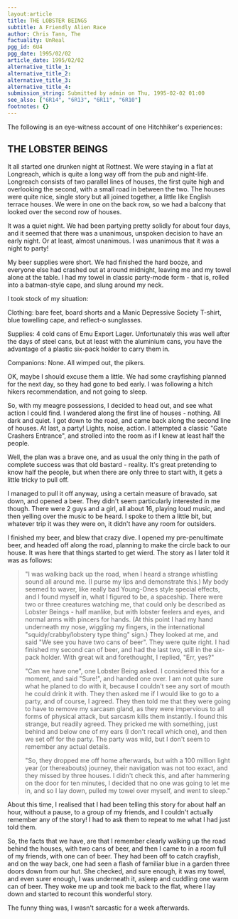 ```yaml
---
layout:article
title: THE LOBSTER BEINGS
subtitle: A Friendly Alien Race
author: Chris Tann, The
factuality: UnReal
pgg_id: 6U4
pgg_date: 1995/02/02
article_date: 1995/02/02
alternative_title_1: 
alternative_title_2: 
alternative_title_3: 
alternative_title_4: 
submission_string: Submitted by admin on Thu, 1995-02-02 01:00
see_also: ["6R14", "6R13", "6R11", "6R10"]
footnotes: {}
---
```

<div>
<p>The following is an eye-witness account of one Hitchhiker's experiences:</p>
<h2>THE LOBSTER BEINGS</h2>
<p>It all started one drunken night at Rottnest. We were staying in a flat at Longreach, which is quite a long way off from the pub and night-life. Longreach consists of two parallel lines of houses, the first quite high and overlooking the second, with a small road in between the two. The houses were quite nice, single story but all joined together, a little like English terrace houses. We were in one on the back row, so we had a balcony that looked over the second row of houses.</p>
<p>It was a quiet night. We had been partying pretty solidly for about four days, and it seemed that there was a unanimous, unspoken decision to have an early night. Or at least, almost unanimous. I was unanimous that it was a night to party!</p>
<p>My beer supplies were short. We had finished the hard booze, and everyone else had crashed out at around midnight, leaving me and my towel alone at the table. I had my towel in classic party-mode form - that is, rolled into a batman-style cape, and slung around my neck.</p>
<p>I took stock of my situation:</p>
<p>Clothing: bare feet, board shorts and a Manic Depressive Society T-shirt, blue towelling cape, and reflect-o sunglasses.</p>
<p>Supplies: 4 cold cans of Emu Export Lager. Unfortunately this was well after the days of steel cans, but at least with the aluminium cans, you have the advantage of a plastic six-pack holder to carry them in.</p>
<p>Companions: None. All wimped out, the pikers.</p>
<p>OK, maybe I should excuse them a little. We had some crayfishing planned for the next day, so they had gone to bed early. I was following a hitch hikers recommendation, and not going to sleep.</p>
<p>So, with my meagre possessions, I decided to head out, and see what action I could find. I wandered along the first line of houses - nothing. All dark and quiet. I got down to the road, and came back along the second line of houses. At last, a party! Lights, noise, action. I attempted a classic "Gate Crashers Entrance", and strolled into the room as if I knew at least half the people.</p>
<p>Well, the plan was a brave one, and as usual the only thing in the path of complete success was that old bastard - reality. It's great pretending to know half the people, but when there are only three to start with, it gets a little tricky to pull off.</p>
<p>I managed to pull it off anyway, using a certain measure of bravado, sat down, and opened a beer. They didn't seem particularly interested in me though. There were 2 guys and a girl, all about 16, playing loud music, and then yelling over the music to be heard. I spoke to them a little bit, but whatever trip it was they were on, it didn't have any room for outsiders.</p>
<p>I finished my beer, and blew that crazy dive. I opened my pre-penultimate beer, and headed off along the road, planning to make the circle back to our house. It was here that things started to get wierd. The story as I later told it was as follows:</p>
<blockquote>"I was walking back up the road, when I heard a strange whistling sound all around me. (I purse my lips and demonstrate this.) My body seemed to waver, like really bad Young-Ones style special effects, and I found myself in, what I figured to be, a spaceship. There were two or three creatures watching me, that could only be described as Lobster Beings - half manlike, but with lobster feelers and eyes, and normal arms with pincers for hands. (At this point I had my hand underneath my nose, wiggling my fingers, in the international "squidy/crabby/lobstery type thing" sign.) They looked at me, and said "We see you have two cans of beer". They were quite right. I had finished my second can of beer, and had the last two, still in the six-pack holder. With great wit and forethought, I replied, "Err, yes?"
<p>"Can we have one", one Lobster Being asked. I considered this for a moment, and said "Sure!", and handed one over. I am not quite sure what he planed to do with it, because I couldn't see any sort of mouth he could drink it with. They then asked me if I would like to go to a party, and of course, I agreed. They then told me that they were going to have to remove my sarcasm gland, as they were impervious to all forms of physical attack, but sarcasm kills them instantly. I found this strange, but readily agreed. They pricked me with something, just behind and below one of my ears (I don't recall which one), and then we set off for the party. The party was wild, but I don't seem to remember any actual details.</p>
<p>"So, they dropped me off home afterwards, but with a 100 million light year (or thereabouts) journey, their navigation was not too exact, and they missed by three houses. I didn't check this, and after hammering on the door for ten minutes, I decided that no one was going to let me in, and so I lay down, pulled my towel over myself, and went to sleep."</p>
</blockquote>
<p>About this time, I realised that I had been telling this story for about half an hour, without a pause, to a group of my friends, and I couldn't actually remember any of the story! I had to ask them to repeat to me what I had just told them.</p>
<p>So, the facts that we have, are that I remember clearly walking up the road behind the houses, with two cans of beer, and then I came to in a room full of my friends, with one can of beer. They had been off to catch crayfish, and on the way back, one had seen a flash of familiar blue in a garden three doors down from our hut. She checked, and sure enough, it was my towel, and even surer enough, I was underneath it, asleep and cuddling one warm can of beer. They woke me up and took me back to the flat, where I lay down and started to recount this wonderful story.</p>
<p>The funny thing was, I wasn't sarcastic for a week afterwards.</p>
</div>
